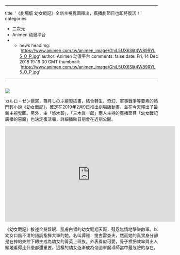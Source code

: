 
---
title: '《劇場版 幼女戦記》全新主視覺圖釋出，廣播劇節目也即將復活！'
categories: 
 - 二次元
 - Animen 动漫平台
 -  - news
headimg: 'https://www.animen.com.tw/animen_image/GhiL5UX6Sljt4W89RYL5_O_P.jpg'
author: Animen 动漫平台
comments: false
date: Fri, 14 Dec 2018 19:16:00 GMT
thumbnail: 'https://www.animen.com.tw/animen_image/GhiL5UX6Sljt4W89RYL5_O_P.jpg'
---

<div>   
<br><img src="https://www.animen.com.tw/animen_image/GhiL5UX6Sljt4W89RYL5_O_P.jpg" referrerpolicy="no-referrer"><br><p>カルロ・ゼン撰寫，篠月しのぶ繪製插畫，結合轉生、奇幻、軍事戰爭等要素的熱門輕小說《幼女戰記》，確定在2019年2月9日推出劇場版動畫，並在今天釋出了最新主視覺圖。另外，由「悠木碧」、「三木眞一郎」兩人主持的廣播節目「幼女戰記 廣播的惡魔」也決定復活囉，詳細播映日期會在近期公開。</p>
<iframe width="560" height="315" src="https://www.youtube.com/embed/KILjwOqvfx4" frameborder="0" allow="accelerometer; autoplay; encrypted-media; gyroscope; picture-in-picture" allowfullscreen></iframe><p>《幼女戰記》敘述金髮碧眼、肌膚白皙的幼女翱翔天際，殘忍無情地擊墜敵軍。以幼女口齒不清的語調指揮大軍的她，名叫譚雅．提古雷查夫，然而她的真實身分卻是在神的失控下轉生成為幼女的菁英上班族。外表看似可愛，骨子裡把效率與出人頭地看得比什麼都還重要，這樣的幼女逐漸成為帝國軍魔導師當中最危險的存在。</p>
  
</div>
            